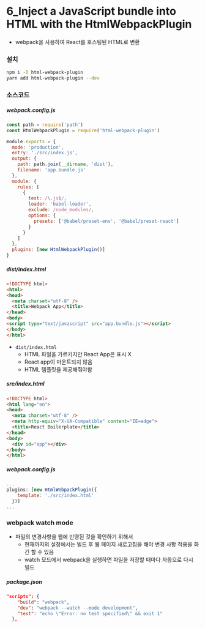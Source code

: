# 6_Inject a JavaScript bundle into HTML with the HtmlWebpackPlugin

- webpack을 사용하여 React를 호스팅된 HTML로 변환



### 설치

```bash
npm i -D html-webpack-plugin
yarn add html-webpack-plugin --dev
```



### 소스코드

##### webpack.config.js

```js
const path = require('path')
const HtmlWebpackPlugin = require('html-webpack-plugin')

module.exports = {
  mode: 'production',
  entry: './src/index.js',
  output: {
    path: path.join(__dirname, 'dist'),
    filename: 'app.bundle.js'
  },
  module: {
    rules: [
      {
        test: /\.js$/,
        loader: 'babel-loader',
        exclude: /node_modules/,
        options: {
          presets: ['@babel/preset-env', '@babel/preset-react']
        }
      }
    ]
  },
  plugins: [new HtmlWebpackPlugin()]
}
```



##### dist/index.html

```html
<!DOCTYPE html>
<html>
<head>
  <meta charset="utf-8" />
  <title>Webpack App</title>
</head>
<body>
<script type="text/javascript" src="app.bundle.js"></script>
</body>
</html>
```

- `dist/index.html`
  - HTML 파일을 가르키지만 React App은 표시 X
  - React app이 마운트되지 않음
  - HTML 템플릿을 제공해줘야함



##### src/index.html

```html
<!DOCTYPE html>
<html lang="en">
<head>
  <meta charset="utf-8" />
  <meta http-equiv="X-UA-Compatible" content="IE=edge">
  <title>React Boilerplate</title>
</head>
<body>
  <div id="app"></div>
</body>
</html>
```



##### webpack.config.js

```js
...
plugins: [new HtmlWebpackPlugin({
    template: './src/index.html'
  })]
...
```



### webpack watch mode

- 파일의 변경사항을 웹에 반영된 것을 확인하기 위해서 
  - 현재까지의 설정에서는 빌드 후 웹 페이지 새로고침을 해야 변경 사항 적용을 화긴 할 수 있음
  - watch 모드에서 webpack을 실행하면 파일을 저장할 때마다 자동으로 다시 빌드



##### package.json

```json
"scripts": {
    "build": "webpack",
    "dev": "webpack --watch --mode development",
    "test": "echo \"Error: no test specified\" && exit 1"
  },
```

